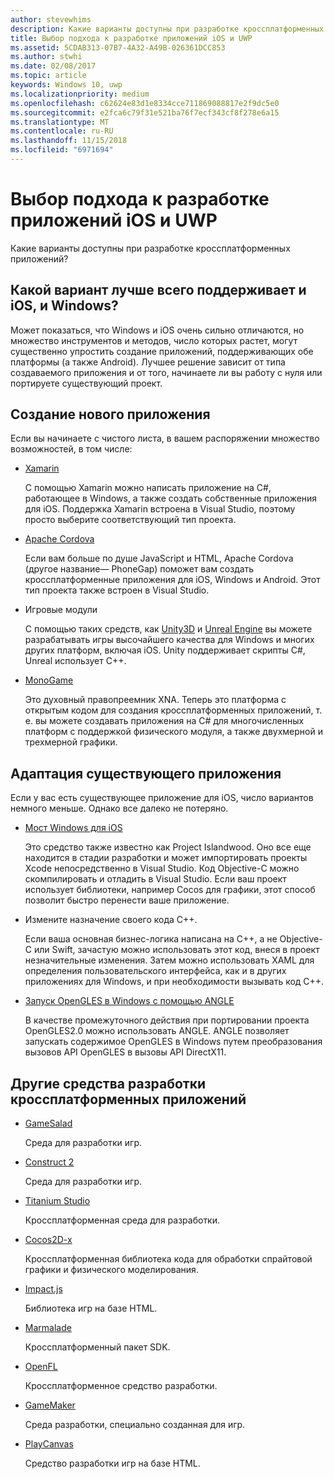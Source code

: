 ```yaml
---
author: stevewhims
description: Какие варианты доступны при разработке кроссплатформенных приложений?
title: Выбор подхода к разработке приложений iOS и UWP
ms.assetid: 5CDAB313-07B7-4A32-A49B-026361DCC853
ms.author: stwhi
ms.date: 02/08/2017
ms.topic: article
keywords: Windows 10, uwp
ms.localizationpriority: medium
ms.openlocfilehash: c62624e83d1e8334cce711869088817e2f9dc5e0
ms.sourcegitcommit: e2fca6c79f31e521ba76f7ecf343cf8f278e6a15
ms.translationtype: MT
ms.contentlocale: ru-RU
ms.lasthandoff: 11/15/2018
ms.locfileid: "6971694"
---
```

# <a name="selecting-an-approach-to-ios-and-uwp-app-development"></a>Выбор подхода к разработке приложений iOS и UWP


Какие варианты доступны при разработке кроссплатформенных приложений?

## <a name="whats-the-best-way-to-support-both-ios-and-windows"></a>Какой вариант лучше всего поддерживает и iOS, и Windows?

Может показаться, что Windows и iOS очень сильно отличаются, но множество инструментов и методов, число которых растет, могут существенно упростить создание приложений, поддерживающих обе платформы (а также Android). Лучшее решение зависит от типа создаваемого приложения и от того, начинаете ли вы работу с нуля или портируете существующий проект.

## <a name="writing-a-new-app"></a>Создание нового приложения

Если вы начинаете с чистого листа, в вашем распоряжении множество возможностей, в том числе:

-   [Xamarin](http://go.microsoft.com/fwlink/p/?LinkID=320484)

    С помощью Xamarin можно написать приложение на C#, работающее в Windows, а также создать собственные приложения для iOS. Поддержка Xamarin встроена в Visual Studio, поэтому просто выберите соответствующий тип проекта.

-   [Apache Cordova](http://go.microsoft.com/fwlink/p/?LinkID=400439)

    Если вам больше по душе JavaScript и HTML, Apache Cordova (другое название— PhoneGap) поможет вам создать кроссплатформенные приложения для iOS, Windows и Android. Этот тип проекта также встроен в Visual Studio.

-   Игровые модули

    С помощью таких средств, как [Unity3D](http://go.microsoft.com/fwlink/p/?LinkID=394062) и [Unreal Engine](http://go.microsoft.com/fwlink/p/?LinkID=320479) вы можете разрабатывать игры высочайшего качества для Windows и многих других платформ, включая iOS. Unity поддерживает скрипты C#, Unreal использует C++.

-   [MonoGame](http://go.microsoft.com/fwlink/p/?LinkID=320483)

    Это духовный правопреемник XNA. Теперь это платформа с открытым кодом для создания кроссплатформенных приложений, т. е. вы можете создавать приложения на C# для многочисленных платформ с поддержкой физического модуля, а также двухмерной и трехмерной графики.

## <a name="adapting-an-existing-app"></a>Адаптация существующего приложения

Если у вас есть существующее приложение для iOS, число вариантов немного меньше. Однако все далеко не потеряно.

-   [Мост Windows для iOS](https://go.microsoft.com/fwlink/p/?LinkId=619014)

    Это средство также известно как Project Islandwood. Оно все еще находится в стадии разработки и может импортировать проекты Xcode непосредственно в Visual Studio. Код Objective-C можно скомпилировать и отладить в Visual Studio. Если ваш проект использует библиотеки, например Cocos для графики, этот способ позволит быстро перенести ваше приложение.

-   Измените назначение своего кода C++.

    Если ваша основная бизнес-логика написана на C++, а не Objective-C или Swift, зачастую можно использовать этот код, внеся в проект незначительные изменения. Затем можно использовать XAML для определения пользовательского интерфейса, как и в других приложениях для Windows, и при необходимости вызывать код C++.

-   [Запуск OpenGLES в Windows с помощью ANGLE](http://go.microsoft.com/fwlink/p/?linkid=618387)

    В качестве промежуточного действия при портировании проекта OpenGLES2.0 можно использовать ANGLE. ANGLE позволяет запускать содержимое OpenGLES в Windows путем преобразования вызовов API OpenGLES в вызовы API DirectX11.

## <a name="other-cross-platform-authoring-tools"></a>Другие средства разработки кроссплатформенных приложений

-   [GameSalad](http://go.microsoft.com/fwlink/p/?LinkID=320480)

    Среда для разработки игр.

-   [Construct 2]( http://go.microsoft.com/fwlink/p/?LinkID=320481)

    Среда для разработки игр.

-   [Titanium Studio](http://go.microsoft.com/fwlink/p/?LinkID=320482)

    Кроссплатформенная среда для разработки.

-   [Cocos2D-x](http://go.microsoft.com/fwlink/p/?LinkID=320485)

    Кроссплатформенная библиотека кода для обработки спрайтовой графики и физического моделирования.

-   [Impact.js](http://go.microsoft.com/fwlink/p/?LinkID=320486)

    Библиотека игр на базе HTML.

-   [Marmalade](http://go.microsoft.com/fwlink/p/?LinkID=320487)

    Кроссплатформенный пакет SDK.

-   [OpenFL](http://go.microsoft.com/fwlink/p/?LinkID=320488)

    Кроссплатформенное средство разработки.

-   [GameMaker](http://go.microsoft.com/fwlink/p/?LinkID=320490)

    Среда разработки, специально созданная для игр.

-   [PlayCanvas](http://go.microsoft.com/fwlink/p/?LinkID=394061)

    Средство разработки игр на базе HTML.

